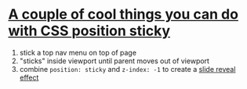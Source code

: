 # [A couple of cool things you can do with CSS position sticky](https://www.youtube.com/watch?v=8TyoihVGErI)

1. stick a top nav menu on top of page
2. "sticks" inside viewport until parent moves out of viewport
3. combine `position: sticky` and `z-index: -1` to create a [slide reveal effect](https://css-tricks.com/creating-sliding-effects-using-sticky-positioning/)
